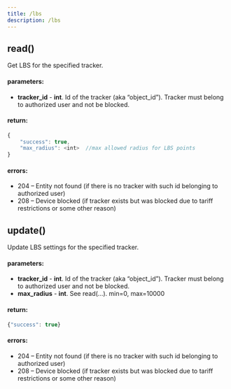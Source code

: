 ```yaml
---
title: /lbs
description: /lbs
---
```


## read()
Get LBS for the specified tracker.

#### parameters:
* **tracker_id** - **int**. Id of the tracker (aka “object_id”). Tracker must belong to authorized user and not be blocked.

#### return:
```javascript
{
    "success": true,
    "max_radius": <int>  //max allowed radius for LBS points
}
```

#### errors:
*   204 – Entity not found (if there is no tracker with such id belonging to authorized user)
*   208 – Device blocked (if tracker exists but was blocked due to tariff restrictions or some other reason)

## update()
Update LBS settings for the specified tracker.

#### parameters:
* **tracker_id** - **int**. Id of the tracker (aka “object_id”). Tracker must belong to authorized user and not be blocked.
* **max_radius** - **int**. See read(…). min=0, max=10000

#### return:
```javascript
{"success": true}
```

#### errors:
*   204 – Entity not found (if there is no tracker with such id belonging to authorized user)
*   208 – Device blocked (if tracker exists but was blocked due to tariff restrictions or some other reason)
